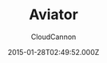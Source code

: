 ---
title: Aviator
github: https://github.com/CloudCannon/aviator-jekyll-template
demo: https://tangerine-lemon.cloudvent.net/
author: CloudCannon
thumbnail: themes/jekyll-aviator.jpg
ssg:
  - Jekyll
cms:
  - CloudCannon
date: 2015-01-28T02:49:52.000Z
description: ':droplet: API Documentation template for Jekyll'
draft: false
publish_date: '2015-01-28T02:49:52Z'
update_date: '2022-12-05T02:48:10Z'
github_star: 350
github_fork: 186
---